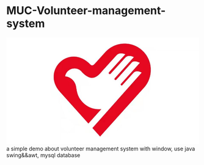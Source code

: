 # MUC-Volunteer-management-system
![这是图片](./vicon.jpg "icon")
a simple demo about volunteer management system with window, use java swing&amp;&amp;awt, mysql database
